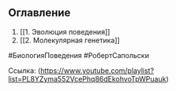 
## Оглавление 

1. [[1. Эволюция поведения]]
2. [[2. Молекулярная генетика]]


 #БиологияПоведения #РобертСапольски

Ссылка: (https://www.youtube.com/playlist?list=PL8YZyma552VcePhq86dEkohvoTpWPuauk)

